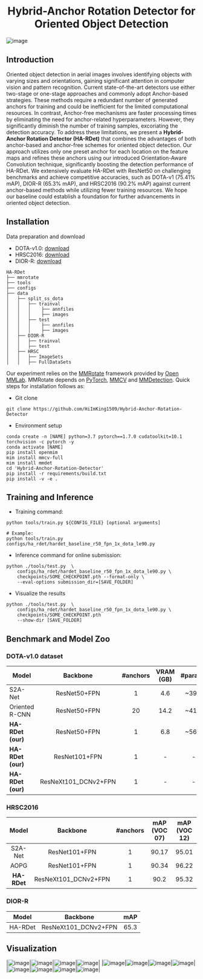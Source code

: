 <div align="center">

  # Hybrid-Anchor Rotation Detector for Oriented Object Detection
</div>

![image](https://github.com/HiImKing1509/Hybrid-Anchor-Rotation-Detector/blob/master/images/hardet_architecture.png)

## Introduction

Oriented object detection in aerial images involves identifying objects with varying sizes and orientations, gaining significant attention in computer vision and pattern recognition. Current state-of-the-art detectors use either two-stage or one-stage approaches and commonly adopt Anchor-based strategies. These methods require a redundant number of generated anchors for training and could be inefficient for the limited computational resources. In contrast, Anchor-free mechanisms are faster processing times by eliminating the need for anchor-related hyperparameters. However, they significantly diminish the number of training samples, excoriating the detection accuracy. To address these limitations, we present a **Hybrid-Anchor Rotation Detector (HA-RDet)** that combines the advantages of both anchor-based and anchor-free schemes for oriented object detection. Our approach utilizes only one preset anchor for each location on the feature maps and refines these anchors using our introduced Orientation-Aware Convolution technique, significantly boosting the detection performance of HA-RDet. We extensively evaluate HA-RDet with ResNet50 on challenging benchmarks and achieve competitive accuracies, such as DOTA-v1 (75.41% mAP), DIOR-R (65.3% mAP), and HRSC2016 (90.2% mAP) against current anchor-based methods while utilizing fewer training resources. We hope our baseline could establish a foundation for further advancements in oriented object detection.

## Installation

Data preparation and download
* DOTA-v1.0: <a href="https://captain-whu.github.io/DOTA/dataset.html">download</a>
* HRSC2016: <a href="https://www.kaggle.com/datasets/guofeng/hrsc2016">download</a>
* DIOR-R: <a href="https://drive.google.com/drive/folders/1UdlgHk49iu6WpcJ5467iT-UqNPpx__CC">download</a>

```
HA-RDet
├── mmrotate
├── tools
├── configs
├── data
│   ├── split_ss_dota
│   │   ├── trainval
│   │   │    ├── annfiles
│   │   │    ├── images
│   │   ├── test
│   │   │    ├── annfiles
│   │   │    ├── images
│   ├── DIOR-R
│   │   ├── trainval
│   │   ├── test
│   ├── HRSC
│   │   ├── ImageSets
│   │   ├── FullDataSets
```

Our experiment relies on the <a href="https://github.com/open-mmlab/mmrotate">MMRotate</a> framework provided by <a href="https://github.com/open-mmlab">Open MMLab</a>.
MMRotate depends on <a href="https://pytorch.org/">PyTorch</a>, <a href="https://github.com/open-mmlab/mmcv">MMCV</a> and <a href="https://github.com/open-mmlab/mmdetection">MMDetection</a>. Quick steps for installation follows as:

* Git clone

```
git clone https://github.com/HiImKing1509/Hybrid-Anchor-Rotation-Detector 
```

* Environment setup

```
conda create -n [NAME] python=3.7 pytorch==1.7.0 cudatoolkit=10.1 torchvision -c pytorch -y
conda activate [NAME]
pip install openmim
mim install mmcv-full
mim install mmdet
cd 'Hybrid-Anchor-Rotation-Detector'
pip install -r requirements/build.txt
pip install -v -e .
```

## Training and Inference

* Training command:

```
python tools/train.py ${CONFIG_FILE} [optional arguments]

# Example:
python tools/train.py configs/ha_rdet/hardet_baseline_r50_fpn_1x_dota_le90.py
```

* Inference command for online submission:
```
python ./tools/test.py  \
    configs/ha_rdet/hardet_baseline_r50_fpn_1x_dota_le90.py \
    checkpoints/SOME_CHECKPOINT.pth --format-only \
    --eval-options submission_dir=[SAVE_FOLDER]
```

* Visualize the results
```
python ./tools/test.py  \
    configs/ha_rdet/hardet_baseline_r50_fpn_1x_dota_le90.py \
    checkpoints/SOME_CHECKPOINT.pth
    --show-dir [SAVE_FOLDER]
```

## Benchmark and Model Zoo

### DOTA-v1.0 dataset

| Model    |    Backbone       | #anchors              | VRAM (GB) | #params                   | FPS | mAP | Config | Download |
| ------ |:-------------:|:----------------------:|:-----------------------------------------------------:|:-------------------------:|:----:|:----:|:---:|:--:|
| S2A-Net| ResNet50+FPN | 1 | 4.6 | ~39M | 15.5 | 74.19 | - | - |
| Oriented R-CNN| ResNet50+FPN | 20 | 14.2 | ~41M | 13.5 | 75.69 | - | - |
| **HA-RDet (our)** | ResNet50+FPN | 1 | 6.8 | ~56M | 12.1 | 75.41 | <a href="https://github.com/HiImKing1509/Hybrid-Anchor-Rotation-Detector/blob/master/configs/ha_rdet/hardet_baseline_r50_fpn_1x_dota_le90.py">config</a> | <a href="https://drive.google.com/file/d/1_8xUpm8dX5oypkBCiDuqYolG2u3_KuYW/view?usp=drive_link">model</a> / <a href="https://github.com/HiImKing1509/Hybrid-Anchor-Rotation-Detector/blob/master/logs/hardet_baseline_r50_fpn_1x_dota_le90.txt">log</a> |
| **HA-RDet (our)** | ResNet101+FPN | 1 | - | - | - | 76.02 | <a href="https://github.com/HiImKing1509/Hybrid-Anchor-Rotation-Detector/blob/master/configs/ha_rdet/hardet_baseline_r101_fpn_1x_dota_le90.py">config</a> | <a href="https://drive.google.com/file/d/1Zm7eYrepwAmjJ0TaHti4d6Znn9T4bl__/view?usp=drive_link">model</a> / <a href="https://github.com/HiImKing1509/Hybrid-Anchor-Rotation-Detector/blob/master/logs/hardet_baseline_r101_fpn_1x_dota_le90.txt">log</a> |
| **HA-RDet (our)** | ResNeXt101_DCNv2+FPN | 1 | - | - | - | 77.012 | <a href="https://github.com/HiImKing1509/Hybrid-Anchor-Rotation-Detector/blob/master/configs/ha_rdet/hardet_baseline_rx101_dcn_fpn_1x_dota_le90.py">config</a> | <a href="https://drive.google.com/file/d/1_29jCteJpW-13MxClbZP7eHuRY9HJPTH/view?usp=drive_link">model</a> / <a href="https://github.com/HiImKing1509/Hybrid-Anchor-Rotation-Detector/blob/master/logs/hardet_baseline_rx101_dcn_fpn_1x_dota_le90.txt">log</a> |

### HRSC2016

| Model | Backbone | #anchors | mAP (VOC 07) | mAP (VOC 12) |
|:-----:|:--------:|:-------:|:-------:|:-------:|
| S2A-Net | ResNet101+FPN | 1 | 90.17 | 95.01 |
| AOPG | ResNet101+FPN | 1 | 90.34 | 96.22 |
| **HA-RDet** | ResNeXt101_DCNv2+FPN | 1 | 90.2 | 95.32 |

### DIOR-R
| Model | Backbone | mAP |
|:-----:|:--------:|:---:|
| HA-RDet | ResNeXt101_DCNv2+FPN | 65.3 |

## Visualization
|![image](https://github.com/HiImKing1509/Hybrid-Anchor-Rotation-Detector/blob/master/images/vis/P0014__1024__0___0.png)|![image](https://github.com/HiImKing1509/Hybrid-Anchor-Rotation-Detector/blob/master/images/vis/P0014__1024__0___0.png)|![image](https://github.com/HiImKing1509/Hybrid-Anchor-Rotation-Detector/blob/master/images/vis/P0014__1024__0___0.png)|![image](https://github.com/HiImKing1509/Hybrid-Anchor-Rotation-Detector/blob/master/images/vis/P0014__1024__0___0.png)|
|![image](https://github.com/HiImKing1509/Hybrid-Anchor-Rotation-Detector/blob/master/images/vis/P0014__1024__0___0.png)|![image](https://github.com/HiImKing1509/Hybrid-Anchor-Rotation-Detector/blob/master/images/vis/P0014__1024__0___0.png)|![image](https://github.com/HiImKing1509/Hybrid-Anchor-Rotation-Detector/blob/master/images/vis/P0014__1024__0___0.png)|![image](https://github.com/HiImKing1509/Hybrid-Anchor-Rotation-Detector/blob/master/images/vis/P0014__1024__0___0.png)|
|![image](https://github.com/HiImKing1509/Hybrid-Anchor-Rotation-Detector/blob/master/images/vis/P0014__1024__0___0.png)|![image](https://github.com/HiImKing1509/Hybrid-Anchor-Rotation-Detector/blob/master/images/vis/P0014__1024__0___0.png)|![image](https://github.com/HiImKing1509/Hybrid-Anchor-Rotation-Detector/blob/master/images/vis/P0014__1024__0___0.png)|![image](https://github.com/HiImKing1509/Hybrid-Anchor-Rotation-Detector/blob/master/images/vis/P0014__1024__0___0.png)|